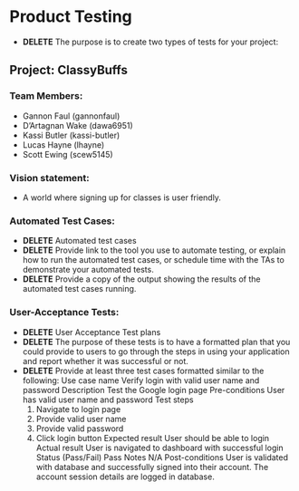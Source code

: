 # Product Testing
* **DELETE** The purpose is to create two types of tests for your project:
## Project: ClassyBuffs
### Team Members:
* Gannon Faul (gannonfaul)
* D’Artagnan Wake (dawa6951)
* Kassi Butler (kassi-butler)
* Lucas Hayne (lhayne)
* Scott Ewing (scew5145)

### Vision statement: 
* A world where signing up for classes is user friendly.

### Automated Test Cases:
* **DELETE** Automated test cases
* **DELETE** Provide link to the tool you use to automate testing, or explain how to run the automated test cases, or schedule time with the TAs to demonstrate your automated tests.
* **DELETE** Provide a copy of the output showing the results of the automated test cases running.

### User-Acceptance Tests: 
* **DELETE** User Acceptance Test plans
* **DELETE** The purpose of these tests is to have a formatted plan that you could provide to users to go through the steps in using your application and report whether it was successful or not.
* **DELETE** Provide at least three test cases formatted similar to the following:
    Use case name
        Verify login with valid user name and password
    Description
        Test the Google login page
    Pre-conditions
    User has valid user name and password
Test steps
    1. Navigate to login page
    2. Provide valid user name
    3. Provide valid password
    4. Click login button
Expected result
    User should be able to login
Actual result
    User is navigated to dashboard with successful login
Status (Pass/Fail)
    Pass
Notes
    N/A
Post-conditions
    User is validated with database and successfully signed into their account.
    The account session details are logged in database.

